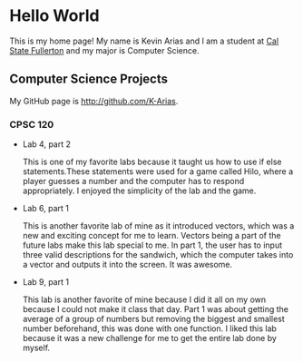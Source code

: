 # Hello World

This is my home page! My name is Kevin Arias and I am a student at [Cal State Fullerton](http://www.fullerton.edu/) and my major is Computer Science.

## Computer Science Projects

My GitHub page is http://github.com/K-Arias.

### CPSC 120

* Lab 4, part 2

    This is one of my favorite labs because it taught us how to use if else
    statements.These statements were used for a game called Hilo, where a 
    player guesses a number and the computer has to respond appropriately. 
    I enjoyed the simplicity of the lab and the game.

* Lab 6, part 1

    This is another favorite lab of mine as it introduced vectors, which 
    was a new and exciting concept for me to learn. Vectors being a part 
    of the future labs make this lab special to me. In part 1, the user has
    to input three valid descriptions for the sandwich, which the computer
    takes into a vector and outputs it into the screen. It was awesome.

* Lab 9, part 1

    This lab is another favorite of mine because I did it all on my own 
    because I could not make it class that day. Part 1 was about getting 
    the average of a group of numbers but removing the biggest and smallest
    number beforehand, this was done with one function. I liked this lab 
    because it was a new challenge for me to get the entire lab done by myself.
